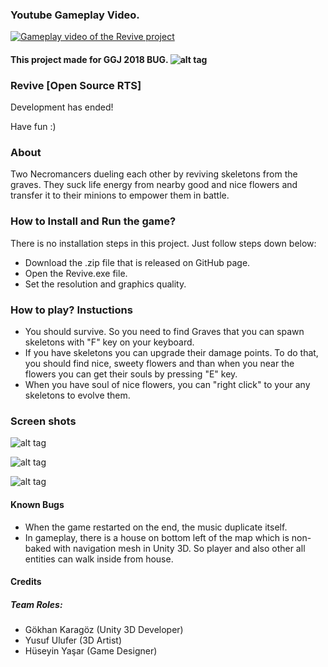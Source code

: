 ### Youtube Gameplay Video.
[![Gameplay video of the Revive project](https://img.youtube.com/vi/gahDQN4Pjk8/0.jpg)](https://www.youtube.com/watch?v=gahDQN4Pjk8)

#### This project made for GGJ 2018 BUG. ![alt tag](https://globalgamejam.org/2018/games/revive-v10-open-source)

### Revive [Open Source RTS]
Development has ended!

Have fun :)

### About
Two Necromancers dueling each other by reviving skeletons from the graves. They suck life energy from nearby good and nice flowers and transfer it to their minions to empower them in battle.

### How to Install and Run the game?
There is no installation steps in this project. Just follow steps down below:

- Download the .zip file that is released on GitHub page. 
- Open the Revive.exe file.
- Set the resolution and graphics quality.

### How to play? Instuctions
- You should survive. So you need to find Graves that you can spawn skeletons with "F" key on your keyboard.
- If you have skeletons you can upgrade their damage points. To do that, you should find nice, sweety flowers and than when you near the flowers you can get their souls by pressing "E" key.
- When you have soul of nice flowers, you can "right click" to your any skeletons to evolve them.

### Screen shots
![alt tag](https://preview.ibb.co/hjAzom/revive_cover.png)

![alt tag](https://preview.ibb.co/f0GB16/revive_gameplay_1.png)

![alt tag](https://preview.ibb.co/iNeW16/revive_gameplay_2.png)

#### Known Bugs
- When the game restarted on the end, the music duplicate itself.
- In gameplay, there is a house on bottom left of the map which is non-baked with navigation mesh in Unity 3D. So player and also other all entities can walk inside from house.

#### Credits
##### Team Roles:
- Gökhan Karagöz (Unity 3D Developer)
- Yusuf Ulufer (3D Artist)
- Hüseyin Yaşar (Game Designer)
